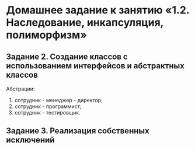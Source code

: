 # Домашнее задание к занятию «1.2. Наследование, инкапсуляция, полиморфизм»   

## Задание 2. Создание классов с использованием интерфейсов и абстрактных классов  
Абстрации:  
1) сотрудник - менеджер - директор;
2) сотрудник - программист;
3) сотрудник - тестировщик.  



## Задание 3. Реализация собственных исключений  
